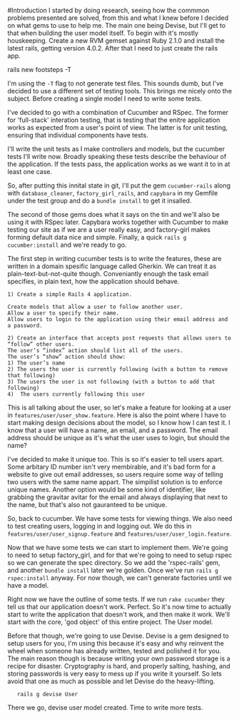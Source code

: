 #Introduction
I started by doing research, seeing how the commmon problems presented are solved, from this and what I knew before I decided on what gems to use to help me. The main one being Devise, but I'll get to that when building the user model itself.
To begin with it's mostly houskeeping. Create a new RVM gemset against Ruby 2.1.0 and install the latest rails, getting version 4.0.2. After that I need to just create the rails app.

   rails new footsteps -T

I'm using the `-T` flag to not generate test files. This sounds dumb, but I've decided to use a different set of testing tools. This brings me nicely onto the subject. Before creating a single model I need to write some tests.

I've decided to go with a combination of Cucumber and RSpec. The former for 'full-stack' interation testing, that is testing that the enitre application works as expected from a user's point of view. The latter is for unit testing, ensuring that individual components have tests.

I'll write the unit tests as I make controllers and models, but the cucumber tests I'll write now. Broadly speaking these tests describe the behaviour of the application. If the tests pass, the application works as we want it to in at least one case.

So, after putting this innital state in git, I'll put the gem `cucumber-rails` along with `database_cleaner`, `factory_girl_rails`, and `capybara` in my Gemfile under the test group and do a `bundle install` to get it insalled.

The second of those gems does what it says on the tin and we'll also be using it with RSpec later. Capybara works together with Cucumber to make testing our site as if we are a user really easy, and factory-girl makes forming default data nice and simple. Finally, a quick `rails g cucumber:install` and we're ready to go.

The first step in writing cucumber tests is to write the features, these are written in a domain spesific language called Gherkin. We can treat it as plain-text-but-not-quite though. Conveniantly enough the task email specifies, in plain text, how the application should behave.

    1) Create a simple Rails 4 application.

    Create models that allow a user to follow another user.
    Allow a user to specify their name.
    Allow users to login to the application using their email address and a password.

    2) Create an interface that accepts post requests that allows users to “follow” other users.
    The user’s “index” action should list all of the users.
    The user’s “show” action should show:
    1) The user’s name
    2) The users the user is currently following (with a button to remove that following)
    3) The users the user is not following (with a button to add that following)
    4)  The users currently following this user

This is all talking about the user, so let's make a feature for looking at a user in `features/user/user_show.feature`. Here is also the point where I have to start making design decisions about the model, so I know how I can test it. I know that a user will have a name, an email, and a password. The email address should be unique as it's what the user uses to login, but should the name?

I've decided to make it unique too. This is so it's easier to tell users apart. Some arbitary ID number isn't very membirable, and it's bad form for a website to give out email addresses, so users require some way of telling two users with the same name appart. The simpilist solution is to enforce unique names. Another option would be some kind of identifier, like grabbing the gravitar avitar for the email and always displaying that next to the name, but that's also not gauranteed to be unique.

So, back to cucumber. We have some tests for viewing things. We also need to test creating users, logging in and logging out. We do this in `features/user/user_signup.feature` and `features/user/user_login.feature`.

Now that we have some tests we can start to implement them. We're going to need to setup factory_girl, and for that we're going to need to setup rspec so we can generate the spec directory. So we add the 'rspec-rails' gem, and another `bundle install` later we're golden. Once we've run `rails g rspec:install` anyway. For now though, we can't generate factories until we have a model.

Right now we have the outline of some tests. If we run `rake cucumber` they tell us that our application doesn't work. Perfect. So it's now time to actually start to write the application that doesn't work, and then make it work. We'll start with the core, 'god object' of this entire project. The User model.

Before that though, we're going to use Devise. Devise is a gem designed to setup users for you, I'm using this because it's easy and why reinvent the wheel when someone has already written, tested and polished it for you. The main reason though is because writing your own password storage is a recipe for disaster. Cryptography is hard, and properly salting, hashing, and storing passwords is very easy to mess up if you write it yourself. So lets avoid that one as much as possible and let Devise do the heavy-lifting.

       rails g devise User

There we go, devise user model created. Time to write more tests.

